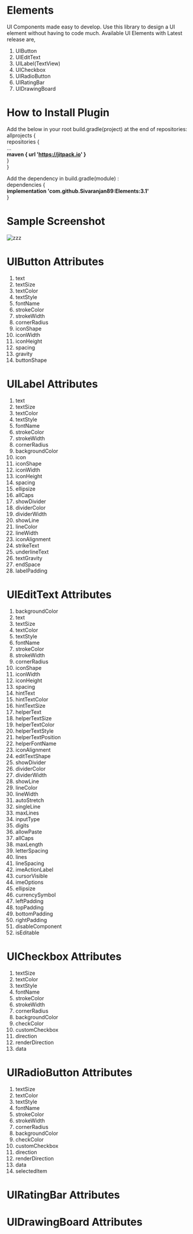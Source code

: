 # Elements
UI Components made easy to develop.
Use this library to design a UI element without having to code much.
Available UI Elements with Latest release are,
1) UIButton
2) UIEditText
3) UILabel(TextView)
4) UICheckbox
5) UIRadioButton
6) UIRatingBar
7) UIDrawingBoard

# How to Install Plugin
Add the below in your root build.gradle(project) at the end of repositories:<br />
allprojects {<br />
repositories {<br />
...<br />
<b>maven { url 'https://jitpack.io' }</b><br />
}<br />
}<br />
            
Add the dependency in build.gradle(module) : <br />
dependencies {<br />
<b>implementation 'com.github.Sivaranjan89:Elements:3.1'</b><br />
}<br />


# Sample Screenshot
![zzz](https://user-images.githubusercontent.com/54542325/64889848-e5759f80-d68b-11e9-96a9-ce5147c2ab1b.png)


# UIButton Attributes
<ol>
            <li>text</li>
            <li>textSize</li>
            <li>textColor</li>
            <li>textStyle</li>
            <li>fontName</li>
            <li>strokeColor</li>
            <li>strokeWidth</li>
            <li>cornerRadius</li>
            <li>iconShape</li>
            <li>iconWidth</li>
            <li>iconHeight</li>
            <li>spacing</li>
            <li>gravity</li>
            <li>buttonShape</li>
</ol>


# UILabel Attributes
<ol>
            <li>text</li>
            <li>textSize</li>
            <li>textColor</li>
            <li>textStyle</li>
            <li>fontName</li>
            <li>strokeColor</li>
            <li>strokeWidth</li>
            <li>cornerRadius</li>
            <li>backgroundColor</li>
            <li>icon</li>
            <li>iconShape</li>
            <li>iconWidth</li>
            <li>iconHeight</li>
            <li>spacing</li>
            <li>ellipsize</li>
            <li>allCaps</li>
            <li>showDivider</li>
            <li>dividerColor</li>
            <li>dividerWidth</li>
            <li>showLine</li>
            <li>lineColor</li>
            <li>lineWidth</li>
            <li>iconAlignment</li>
            <li>strikeText</li>
            <li>underlineText</li>
            <li>textGravity</li>
            <li>endSpace</li>
            <li>labelPadding</li>
</ol>

# UIEditText Attributes
<ol>
            <li>backgroundColor</li>
            <li>text</li>
            <li>textSize</li>
            <li>textColor</li>
            <li>textStyle</li>
            <li>fontName</li>
            <li>strokeColor</li>
            <li>strokeWidth</li>
            <li>cornerRadius</li>
            <li>iconShape</li>
            <li>iconWidth</li>
            <li>iconHeight</li>
            <li>spacing</li>
            <li>hintText</li>
            <li>hintTextColor</li>
            <li>hintTextSize</li>
            <li>helperText</li>
            <li>helperTextSize</li>
            <li>helperTextColor</li>
            <li>helperTextStyle</li>
            <li>helperTextPosition</li>
            <li>helperFontName</li>
            <li>iconAlignment</li>
            <li>editTextShape</li>
            <li>showDivider</li>
            <li>dividerColor</li>
            <li>dividerWidth</li>
            <li>showLine</li>
            <li>lineColor</li>
            <li>lineWidth</li>
            <li>autoStretch</li>
            <li>singleLine</li>
            <li>maxLines</li>
            <li>inputType</li>
            <li>digits</li>
            <li>allowPaste</li>
            <li>allCaps</li>
            <li>maxLength</li>
            <li>letterSpacing</li>
            <li>lines</li>
            <li>lineSpacing</li>
            <li>imeActionLabel</li>
            <li>cursorVisible</li>
            <li>imeOptions</li>
            <li>ellipsize</li>
            <li>currencySymbol</li>
            <li>leftPadding</li>
            <li>topPadding</li>
            <li>bottomPadding</li>
            <li>rightPadding</li>
            <li>disableComponent</li>
            <li>isEditable</li>
</ol>

# UICheckbox Attributes
<ol>
            <li>textSize</li>
            <li>textColor</li>
            <li>textStyle</li>
            <li>fontName</li>
            <li>strokeColor</li>
            <li>strokeWidth</li>
            <li>cornerRadius</li>
            <li>backgroundColor</li>
            <li>checkColor</li>
            <li>customCheckbox</li>
            <li>direction</li>
            <li>renderDirection</li>
            <li>data</li>
</ol>

# UIRadioButton Attributes
<ol>
            <li>textSize</li>
            <li>textColor</li>
            <li>textStyle</li>
            <li>fontName</li>
            <li>strokeColor</li>
            <li>strokeWidth</li>
            <li>cornerRadius</li>
            <li>backgroundColor</li>
            <li>checkColor</li>
            <li>customCheckbox</li>
            <li>direction</li>
            <li>renderDirection</li>
            <li>data</li>
            <li>selectedItem</li>
</ol>

# UIRatingBar Attributes

# UIDrawingBoard Attributes
